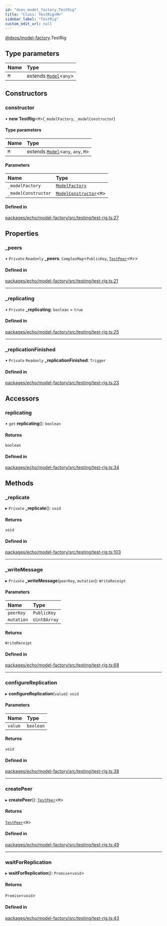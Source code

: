 ```yaml
---
id: "dxos_model_factory.TestRig"
title: "Class: TestRig<M>"
sidebar_label: "TestRig"
custom_edit_url: null
---
```


[@dxos/model-factory](../modules/dxos_model_factory.md).TestRig

## Type parameters

| Name | Type |
| :------ | :------ |
| `M` | extends [`Model`](dxos_model_factory.Model.md)<`any`\> |

## Constructors

### constructor

• **new TestRig**<`M`\>(`_modelFactory`, `_modelConstructor`)

#### Type parameters

| Name | Type |
| :------ | :------ |
| `M` | extends [`Model`](dxos_model_factory.Model.md)<`any`, `any`, `M`\> |

#### Parameters

| Name | Type |
| :------ | :------ |
| `_modelFactory` | [`ModelFactory`](dxos_model_factory.ModelFactory.md) |
| `_modelConstructor` | [`ModelConstructor`](../modules/dxos_model_factory.md#modelconstructor)<`M`\> |

#### Defined in

[packages/echo/model-factory/src/testing/test-rig.ts:27](https://github.com/dxos/protocols/blob/6f4c34af3/packages/echo/model-factory/src/testing/test-rig.ts#L27)

## Properties

### \_peers

• `Private` `Readonly` **\_peers**: `ComplexMap`<`PublicKey`, [`TestPeer`](dxos_model_factory.TestPeer.md)<`M`\>\>

#### Defined in

[packages/echo/model-factory/src/testing/test-rig.ts:21](https://github.com/dxos/protocols/blob/6f4c34af3/packages/echo/model-factory/src/testing/test-rig.ts#L21)

___

### \_replicating

• `Private` **\_replicating**: `boolean` = `true`

#### Defined in

[packages/echo/model-factory/src/testing/test-rig.ts:25](https://github.com/dxos/protocols/blob/6f4c34af3/packages/echo/model-factory/src/testing/test-rig.ts#L25)

___

### \_replicationFinished

• `Private` `Readonly` **\_replicationFinished**: `Trigger`

#### Defined in

[packages/echo/model-factory/src/testing/test-rig.ts:23](https://github.com/dxos/protocols/blob/6f4c34af3/packages/echo/model-factory/src/testing/test-rig.ts#L23)

## Accessors

### replicating

• `get` **replicating**(): `boolean`

#### Returns

`boolean`

#### Defined in

[packages/echo/model-factory/src/testing/test-rig.ts:34](https://github.com/dxos/protocols/blob/6f4c34af3/packages/echo/model-factory/src/testing/test-rig.ts#L34)

## Methods

### \_replicate

▸ `Private` **_replicate**(): `void`

#### Returns

`void`

#### Defined in

[packages/echo/model-factory/src/testing/test-rig.ts:103](https://github.com/dxos/protocols/blob/6f4c34af3/packages/echo/model-factory/src/testing/test-rig.ts#L103)

___

### \_writeMessage

▸ `Private` **_writeMessage**(`peerKey`, `mutation`): `WriteReceipt`

#### Parameters

| Name | Type |
| :------ | :------ |
| `peerKey` | `PublicKey` |
| `mutation` | `Uint8Array` |

#### Returns

`WriteReceipt`

#### Defined in

[packages/echo/model-factory/src/testing/test-rig.ts:68](https://github.com/dxos/protocols/blob/6f4c34af3/packages/echo/model-factory/src/testing/test-rig.ts#L68)

___

### configureReplication

▸ **configureReplication**(`value`): `void`

#### Parameters

| Name | Type |
| :------ | :------ |
| `value` | `boolean` |

#### Returns

`void`

#### Defined in

[packages/echo/model-factory/src/testing/test-rig.ts:38](https://github.com/dxos/protocols/blob/6f4c34af3/packages/echo/model-factory/src/testing/test-rig.ts#L38)

___

### createPeer

▸ **createPeer**(): [`TestPeer`](dxos_model_factory.TestPeer.md)<`M`\>

#### Returns

[`TestPeer`](dxos_model_factory.TestPeer.md)<`M`\>

#### Defined in

[packages/echo/model-factory/src/testing/test-rig.ts:49](https://github.com/dxos/protocols/blob/6f4c34af3/packages/echo/model-factory/src/testing/test-rig.ts#L49)

___

### waitForReplication

▸ **waitForReplication**(): `Promise`<`void`\>

#### Returns

`Promise`<`void`\>

#### Defined in

[packages/echo/model-factory/src/testing/test-rig.ts:43](https://github.com/dxos/protocols/blob/6f4c34af3/packages/echo/model-factory/src/testing/test-rig.ts#L43)

